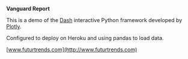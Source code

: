 **Vanguard Report**

This is a demo of the [Dash](https://plot.ly/products/dash/) interactive Python framework developed by [Plotly](https://plot.ly/).

Configured to deploy on Heroku and using pandas to load data.

[www.futurtrends.com](http://www.futurtrends.com)


